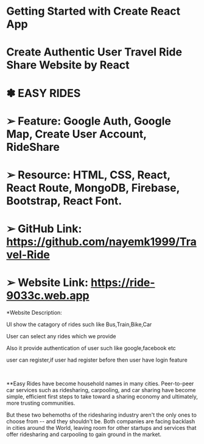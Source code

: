 # Getting Started with Create React App
# Create Authentic User Travel Ride Share Website by React

# ✽ EASY RIDES
# ➢ Feature: Google Auth, Google Map, Create User Account, RideShare
# ➢ Resource: HTML, CSS, React, React Route, MongoDB, Firebase, Bootstrap, React Font.
# ➢ GitHub Link: https://github.com/nayemk1999/Travel-Ride
# ➢ Website Link: https://ride-9033c.web.app

*Website Description:

<p>UI show the catagory of rides such like Bus,Train,Bike,Car<p>
<p>User can select any rides which we provide</p>
<p>Also it provide authentication of user such like google,facebook etc<p>
<p>user can register,if user had register before then user have login feature<p>
<br/>

**Easy Rides have become household names in many cities. Peer-to-peer car services such as ridesharing, carpooling, and car sharing have become simple, efficient first steps to take toward a sharing economy and ultimately, more trusting communities.

But these two behemoths of the ridesharing industry aren't the only ones to choose from -- and they shouldn't be. Both companies are facing backlash in cities around the World, leaving room for other startups and services that offer ridesharing and carpooling to gain ground in the market. 

